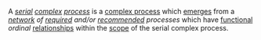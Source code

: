  A *[serial](https://github.com/gcassel/Modular-Organization-Terminology/blob/master/terms/series.md) [complex](https://github.com/gcassel/Modular-Organization-Terminology/blob/master/terms/complex.md) [process](https://github.com/gcassel/Modular-Organization-Terminology/blob/master/terms/process.md)* is a [complex process](https://github.com/gcassel/Modular-Organization-Terminology/blob/master/compound-terms/complex-process.md) which [emerges](https://github.com/gcassel/Modular-Organization-Terminology/blob/master/terms/emergence.md) from a *[network](https://github.com/gcassel/Modular-Organization-Terminology/blob/master/terms/network.md) of [required](https://github.com/gcassel/Modular-Organization-Terminology/blob/master/compound-terms/requirement.md) and/or [recommended](https://github.com/gcassel/Modular-Organization-Terminology/blob/master/terms/recommendation.md) processes* which have [functional](https://github.com/gcassel/Modular-Organization-Terminology/blob/master/terms/function.md) *ordinal* [relationships](https://github.com/gcassel/Modular-Organization-Terminology/blob/master/terms/relationship.md) within the [scope](https://github.com/gcassel/Modular-Organization-Terminology/blob/master/terms/scope.md) of the serial complex process.
